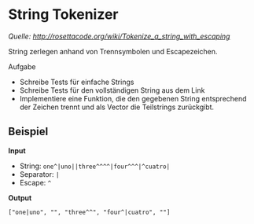 # String Tokenizer

*Quelle: http://rosettacode.org/wiki/Tokenize_a_string_with_escaping*

String zerlegen anhand von Trennsymbolen und Escapezeichen.

Aufgabe

* Schreibe Tests für einfache Strings
* Schreibe Tests für den vollständigen String aus dem Link
* Implementiere eine Funktion, die den gegebenen String entsprechend der Zeichen trennt und als Vector die Teilstrings zurückgibt.

## Beispiel

**Input**

* String: `one^|uno||three^^^^|four^^^|^cuatro|`
* Separator: `|`
* Escape: `^`

**Output**

    ["one|uno", "", "three^^", "four^|cuatro", ""]
